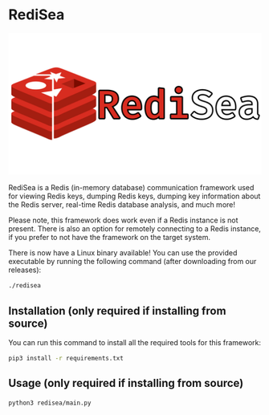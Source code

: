 # RediSea

<img src="assets/redisea_bannerv2.png">

RediSea is a Redis (in-memory database) communication framework used for viewing Redis keys, dumping Redis keys, dumping key information about the Redis server, real-time Redis database analysis, and much more!

Please note, this framework does work even if a Redis instance is not present. There is also an option for remotely connecting to a Redis instance, if you prefer to not have the framework on the target system.

There is now have a Linux binary available! You can use the provided executable by running the following command (after downloading from our releases):
```bash
./redisea
```

## Installation (only required if installing from source)
You can run this command to install all the required tools for this framework:
```bash
pip3 install -r requirements.txt
```

## Usage (only required if installing from source)
```bash
python3 redisea/main.py
```